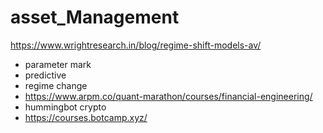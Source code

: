 # asset_Management  
https://www.wrightresearch.in/blog/regime-shift-models-av/  
* parameter mark  
* predictive
* regime change
* https://www.arpm.co/quant-marathon/courses/financial-engineering/
* hummingbot crypto
* https://courses.botcamp.xyz/

